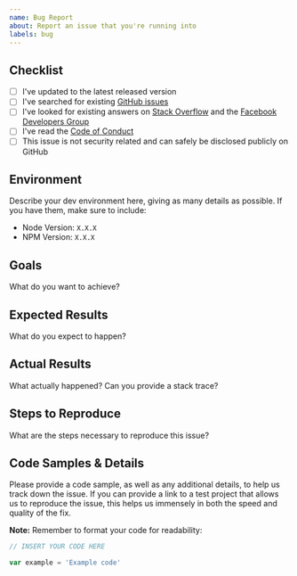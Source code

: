 ```yaml
---
name: Bug Report
about: Report an issue that you're running into
labels: bug
---
```


## Checklist

- [ ] I've updated to the latest released version
- [ ] I've searched for existing [GitHub issues](https://github.com/facebook/facebook-business-sdk-codegen/issues)
- [ ] I've looked for existing answers on [Stack Overflow](https://facebook.stackoverflow.com) and the [Facebook Developers Group](https://www.facebook.com/groups/fbdevelopers)
- [ ] I've read the [Code of Conduct](CODE_OF_CONDUCT.md)
- [ ] This issue is not security related and can safely be disclosed publicly on GitHub

## Environment

Describe your dev environment here, giving as many details as possible. If you have them, make sure to include:

- Node Version: `X.X.X`
- NPM Version: `X.X.X`

## Goals

What do you want to achieve?

## Expected Results

What do you expect to happen?

## Actual Results

What actually happened? Can you provide a stack trace?

## Steps to Reproduce

What are the steps necessary to reproduce this issue?

## Code Samples & Details

Please provide a code sample, as well as any additional details, to help us track down the issue. If you can provide a link to a test project that allows us to reproduce the issue, this helps us immensely in both the speed and quality of the fix.

**Note:** Remember to format your code for readability:

```js
// INSERT YOUR CODE HERE

var example = 'Example code'
```
